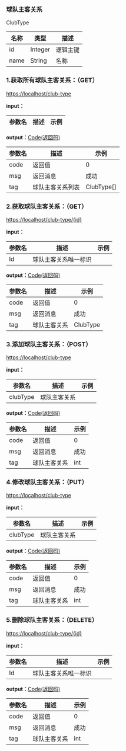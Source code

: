 ### 球队主客关系 ###
<A NAME="ClubType">ClubType</A>

名称|类型|描述
-|-|-
id                  |Integer   |逻辑主键
name                |String    |名称

### 1.获取所有球队主客关系：（GET） ###
[https://localhost/club-type](https://localhost/club-type)

**input：**

参数名 		|描述	|示例
 --------- | ------|------

**output：**<A HREF="#Code">Code(返回码)</A>

参数名 		|描述	|示例
 --------- | ------|------
code 		|返回值	|0
msg			|返回消息|成功
tag         |球队主客关系列表|ClubType[]

### 2.获取球队主客关系：（GET） ###
[https://localhost/club-type/{id}](https://localhost/club-type/{id})

**input：**

参数名 		|描述	|示例
 --------- | ------|------
Id| 球队主客关系唯一标识 |   

**output：**<A HREF="#Code">Code(返回码)</A>

参数名 		|描述	|示例
 --------- | ------|------
code 		|返回值	|0
msg			|返回消息|成功
tag         |球队主客关系|ClubType

### 3.添加球队主客关系：（POST） ###
[https://localhost/club-type](https://localhost/club-type)

**input：**

参数名 		|描述	|示例
 --------- | ------|------
clubType| 球队主客关系 |   

**output：**<A HREF="#Code">Code(返回码)</A>

参数名 		|描述	|示例
 --------- | ------|------
code 		|返回值	|0
msg			|返回消息|成功
tag         |球队主客关系|int

### 4.修改球队主客关系：（PUT） ###
[https://localhost/club-type](https://localhost/club-type)

**input：**

参数名 		|描述	|示例
 --------- | ------|------
clubType| 球队主客关系 |   

**output：**<A HREF="#Code">Code(返回码)</A>

参数名 		|描述	|示例
 --------- | ------|------
code 		|返回值	|0
msg			|返回消息|成功
tag         |球队主客关系|int

### 5.删除球队主客关系：（DELETE） ###
[https://localhost/club-type/{id}](https://localhost/club-type/{id})

**input：**

参数名 		|描述	|示例
 --------- | ------|------
Id| 球队主客关系唯一标识 |   

**output：**<A HREF="#Code">Code(返回码)</A>

参数名 		|描述	|示例
 --------- | ------|------
code 		|返回值	|0
msg			|返回消息|成功
tag         |球队主客关系|int


